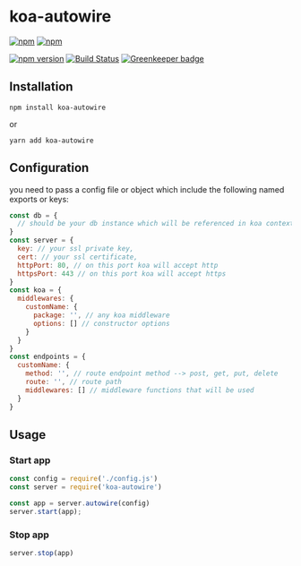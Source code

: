# koa-autowire

[![npm](https://img.shields.io/npm/l/koa-autowire.svg)]()
[![npm](https://img.shields.io/npm/dt/koa-autowire.svg)](https://www.npmjs.com/package/koa-autowire)

[![npm version](https://badge.fury.io/js/koa-autowire.svg)](https://badge.fury.io/js/koa-autowire)
[![Build Status](https://travis-ci.org/matsp/koa-autowire.svg?branch=master)](https://travis-ci.org/matsp/koa-autowire) 
[![Greenkeeper badge](https://badges.greenkeeper.io/matsp/koa-autowire.svg)](https://greenkeeper.io/)

## Installation

`npm install koa-autowire`

or

`yarn add koa-autowire`

## Configuration

you need to pass a config file or object which include the following named exports or keys:

``` javascript
const db = {
  // should be your db instance which will be referenced in koa context object
}
const server = {
  key: // your ssl private key,
  cert: // your ssl certificate,
  httpPort: 80, // on this port koa will accept http
  httpsPort: 443 // on this port koa will accept https
}
const koa = {
  middlewares: {
    customName: {
      package: '', // any koa middleware
      options: [] // constructor options
    }
  }
}
const endpoints = {
  customName: {
    method: '', // route endpoint method --> post, get, put, delete
    route: '', // route path
    middlewares: [] // middleware functions that will be used
  }
}
```


## Usage


### Start app

```javascript
const config = require('./config.js')
const server = require('koa-autowire')

const app = server.autowire(config)
server.start(app);
```

### Stop app

```javascript
server.stop(app)
```